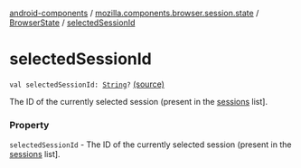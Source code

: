 [android-components](../../index.md) / [mozilla.components.browser.session.state](../index.md) / [BrowserState](index.md) / [selectedSessionId](./selected-session-id.md)

# selectedSessionId

`val selectedSessionId: `[`String`](https://kotlinlang.org/api/latest/jvm/stdlib/kotlin/-string/index.html)`?` [(source)](https://github.com/mozilla-mobile/android-components/blob/master/components/browser/state/src/main/java/mozilla/components/browser/session/state/BrowserState.kt#L17)

The ID of the currently selected session (present in the [sessions](sessions.md) list].

### Property

`selectedSessionId` - The ID of the currently selected session (present in the [sessions](sessions.md) list].